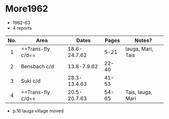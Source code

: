# More1962

- 1962-63
- 4 reports

| No. | Area              | Dates        | Pages | Notes?            |
| :-: | ----------------- | ------------ | ----- | ----------------- |
|  1  | ==Trans-fly c/d== | 18.6-24.7.62 | 5-21  | Iauga, Mari, Tais |
|  2  | Bensbach c/d      | 13.8-7.9.62  | 22-40 |                   |
|  3  | Suki c/d          | 28.3-13.4.63 | 41-53 |                   |
|  4  | ==Trans-fly c/d== | 20.5-20.7.63 | 54-65 | Tais, Iauga, Mari |
- p.16 Iauga village moved